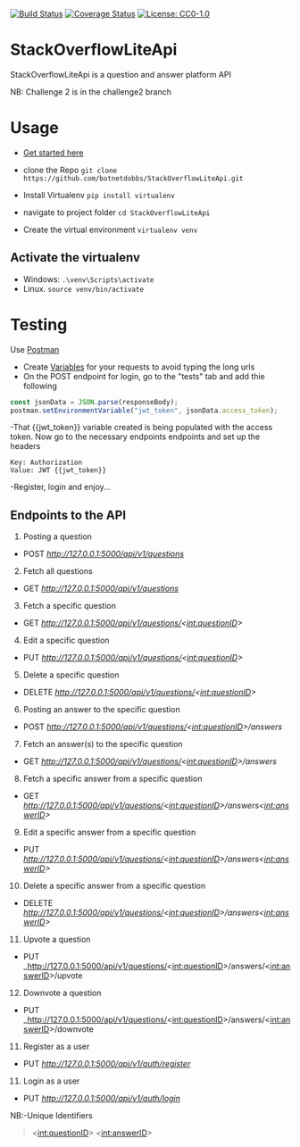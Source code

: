 [![Build Status](https://travis-ci.com/botnetdobbs/StackOverflowLiteApi.svg?branch=master)](https://travis-ci.com/botnetdobbs/StackOverflowLiteApi)    [![Coverage Status](https://coveralls.io/repos/github/botnetdobbs/StackOverflowLiteApi/badge.svg?branch=master)](https://coveralls.io/github/botnetdobbs/StackOverflowLiteApi?branch=master)    [![License: CC0-1.0](https://img.shields.io/badge/License-CC0%201.0-lightgrey.svg)](http://creativecommons.org/publicdomain/zero/1.0/)
# StackOverflowLiteApi
StackOverflowLiteApi is a question and answer platform API

NB: Challenge 2 is in the challenge2 branch

# Usage
- [Get started here](https://zstackoverflowliteapi.herokuapp.com)

- clone the Repo `git clone https://github.com/botnetdobbs/StackOverflowLiteApi.git`
- Install Virtualenv `pip install virtualenv`
- navigate to project folder `cd StackOverflowLiteApi`
- Create the virtual environment `virtualenv venv`
## Activate the virtualenv 
- Windows: `.\venv\Scripts\activate`
- Linux. `source venv/bin/activate`
# Testing
Use [Postman](https://www.getpostman.com)

- Create [Variables](http://blog.getpostman.com/2014/02/20/using-variables-inside-postman-and-collection-runner/) for your requests to avoid typing the long urls
- On the POST endpoint for login, go to the "tests" tab and add thie following
```javascript
const jsonData = JSON.parse(responseBody);
postman.setEnvironmentVariable("jwt_token", jsonData.access_token);
```
-That {{jwt_token}} variable created is being populated with the access token. Now go to the necessary endpoints endpoints and set up the headers
```
Key: Authorization
Value: JWT {{jwt_token}}
```
-Register, login and enjoy...

## Endpoints to the API
1. Posting a question
- POST _http://127.0.0.1:5000/api/v1/questions_

2. Fetch all questions
- GET _http://127.0.0.1:5000/api/v1/questions_

3. Fetch a specific question
- GET _http://127.0.0.1:5000/api/v1/questions/<<int:questionID>>_

4. Edit a specific question
- PUT _http://127.0.0.1:5000/api/v1/questions/<<int:questionID>>_

5. Delete a specific question
- DELETE _http://127.0.0.1:5000/api/v1/questions/<<int:questionID>>_

6. Posting an answer to the specific question
- POST _http://127.0.0.1:5000/api/v1/questions/<<int:questionID>>/answers_

7. Fetch an answer(s) to the specific question
- GET _http://127.0.0.1:5000/api/v1/questions/<<int:questionID>>/answers_

8. Fetch a specific answer from a specific question
- GET _http://127.0.0.1:5000/api/v1/questions/<<int:questionID>>/answers<<int:answerID>>_

9. Edit a specific answer from a specific question
- PUT _http://127.0.0.1:5000/api/v1/questions/<<int:questionID>>/answers<<int:answerID>>_

10. Delete a specific answer from a specific question
- DELETE _http://127.0.0.1:5000/api/v1/questions/<<int:questionID>>/answers<<int:answerID>>_

11. Upvote a question
- PUT _http://127.0.0.1:5000/api/v1/questions/<<int:questionID>>/answers/<<int:answerID>>/upvote

12. Downvote a question
- PUT _http://127.0.0.1:5000/api/v1/questions/<<int:questionID>>/answers/<<int:answerID>>/downvote

11. Register as a user
- PUT _http://127.0.0.1:5000/api/v1/auth/register_

11. Login as a user
- PUT _http://127.0.0.1:5000/api/v1/auth/login_

NB:-Unique Identifiers
> <<int:questionID>>
> <<int:answerID>>


